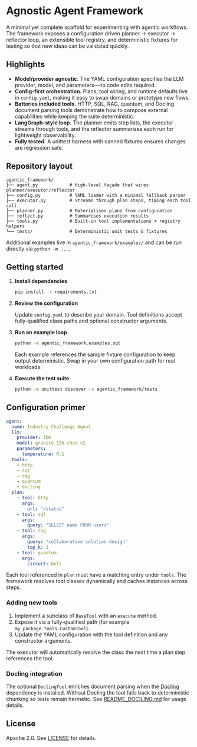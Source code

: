 # Agnostic Agent Framework

A minimal yet complete scaffold for experimenting with agentic workflows. The
framework exposes a configuration driven planner → executor → reflector loop,
an extensible tool registry, and deterministic fixtures for testing so that new
ideas can be validated quickly.

## Highlights

- **Model/provider agnostic.** The YAML configuration specifies the LLM
  provider, model, and parameters—no code edits required.
- **Config-first orchestration.** Plans, tool wiring, and runtime defaults live
  in `config.yaml`, making it easy to swap domains or prototype new flows.
- **Batteries included tools.** HTTP, SQL, RAG, quantum, and Docling document
  parsing tools demonstrate how to compose external capabilities while keeping
  the suite deterministic.
- **LangGraph-style loop.** The planner emits step lists, the executor streams
  through tools, and the reflector summarises each run for lightweight
  observability.
- **Fully tested.** A unittest harness with canned fixtures ensures changes are
  regression safe.

## Repository layout

```
agentic_framework/
├── agent.py            # High-level façade that wires planner/executor/reflector
├── config.py           # YAML loader with a minimal fallback parser
├── executor.py         # Streams through plan steps, timing each tool call
├── planner.py          # Materialises plans from configuration
├── reflect.py          # Summarises execution results
├── tools.py            # Built-in tool implementations + registry helpers
└── tests/              # Deterministic unit tests & fixtures
```

Additional examples live in `agentic_framework/examples/` and can be run
directly via `python -m ...`.

## Getting started

1. **Install dependencies**

   ```bash
   pip install -r requirements.txt
   ```

2. **Review the configuration**

   Update `config.yaml` to describe your domain. Tool definitions accept
   fully-qualified class paths and optional constructor arguments.

3. **Run an example loop**

   ```bash
   python -m agentic_framework.examples.sql
   ```

   Each example references the sample fixture configuration to keep output
   deterministic. Swap in your own configuration path for real workloads.

4. **Execute the test suite**

   ```bash
   python -m unittest discover -s agentic_framework/tests
   ```

## Configuration primer

```yaml
agent:
  name: Industry Challenge Agent
  llm:
    provider: ibm
    model: granite-13b-chat-v2
    parameters:
      temperature: 0.1
  tools:
    - http
    - sql
    - rag
    - quantum
    - docling
  plan:
    - tool: http
      args:
        url: "/status"
    - tool: sql
      args:
        query: "SELECT name FROM users"
    - tool: rag
      args:
        query: "collaborative solution design"
        top_k: 2
    - tool: quantum
      args:
        circuit: bell
```

Each tool referenced in `plan` must have a matching entry under `tools`. The
framework resolves tool classes dynamically and caches instances across steps.

### Adding new tools

1. Implement a subclass of `BaseTool` with an `execute` method.
2. Expose it via a fully-qualified path (for example `my_package.tools.CustomTool`).
3. Update the YAML configuration with the tool definition and any constructor
   arguments.

The executor will automatically resolve the class the next time a plan step
references the tool.

### Docling integration

The optional `DoclingTool` enriches document parsing when the
[Docling](https://github.com/docling-project/docling) dependency is installed.
Without Docling the tool falls back to deterministic chunking so tests remain
hermetic. See [README_DOCILING.md](README_DOCLING.md) for usage details.

## License

Apache 2.0. See [LICENSE](LICENSE) for details.
